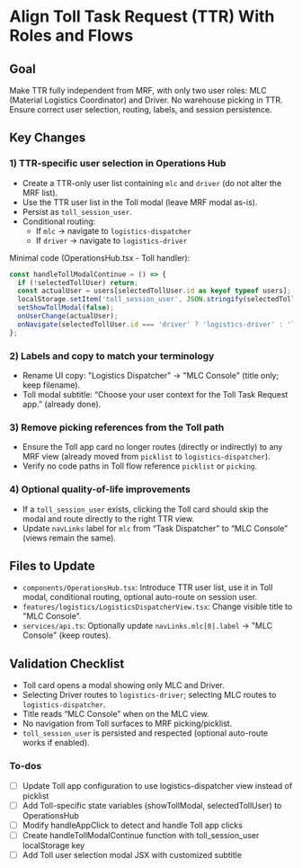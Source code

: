 <!-- 31bcbd14-608c-4948-83e6-8e4ecfcd61e3 fd303a20-1333-4873-81d5-0919451c615a -->
# Align Toll Task Request (TTR) With Roles and Flows

## Goal

Make TTR fully independent from MRF, with only two user roles: MLC (Material Logistics Coordinator) and Driver. No warehouse picking in TTR. Ensure correct user selection, routing, labels, and session persistence.

## Key Changes

### 1) TTR-specific user selection in Operations Hub

- Create a TTR-only user list containing `mlc` and `driver` (do not alter the MRF list).
- Use the TTR user list in the Toll modal (leave MRF modal as-is).
- Persist as `toll_session_user`.
- Conditional routing:
  - If `mlc` → navigate to `logistics-dispatcher`
  - If `driver` → navigate to `logistics-driver`

Minimal code (OperationsHub.tsx - Toll handler):

```ts
const handleTollModalContinue = () => {
  if (!selectedTollUser) return;
  const actualUser = users[selectedTollUser.id as keyof typeof users];
  localStorage.setItem('toll_session_user', JSON.stringify(selectedTollUser));
  setShowTollModal(false);
  onUserChange(actualUser);
  onNavigate(selectedTollUser.id === 'driver' ? 'logistics-driver' : 'logistics-dispatcher');
};
```

### 2) Labels and copy to match your terminology

- Rename UI copy: "Logistics Dispatcher" → "MLC Console" (title only; keep filename).
- Toll modal subtitle: “Choose your user context for the Toll Task Request app.” (already done).

### 3) Remove picking references from the Toll path

- Ensure the Toll app card no longer routes (directly or indirectly) to any MRF view (already moved from `picklist` to `logistics-dispatcher`).
- Verify no code paths in Toll flow reference `picklist` or `picking`.

### 4) Optional quality-of-life improvements

- If a `toll_session_user` exists, clicking the Toll card should skip the modal and route directly to the right TTR view.
- Update `navLinks` label for `mlc` from “Task Dispatcher” to “MLC Console” (views remain the same).

## Files to Update

- `components/OperationsHub.tsx`: Introduce TTR user list, use it in Toll modal, conditional routing, optional auto-route on session user.
- `features/logistics/LogisticsDispatcherView.tsx`: Change visible title to "MLC Console".
- `services/api.ts`: Optionally update `navLinks.mlc[0].label` → "MLC Console" (keep routes).

## Validation Checklist

- Toll card opens a modal showing only MLC and Driver.
- Selecting Driver routes to `logistics-driver`; selecting MLC routes to `logistics-dispatcher`.
- Title reads “MLC Console” when on the MLC view.
- No navigation from Toll surfaces to MRF picking/picklist.
- `toll_session_user` is persisted and respected (optional auto-route works if enabled).

### To-dos

- [ ] Update Toll app configuration to use logistics-dispatcher view instead of picklist
- [ ] Add Toll-specific state variables (showTollModal, selectedTollUser) to OperationsHub
- [ ] Modify handleAppClick to detect and handle Toll app clicks
- [ ] Create handleTollModalContinue function with toll_session_user localStorage key
- [ ] Add Toll user selection modal JSX with customized subtitle